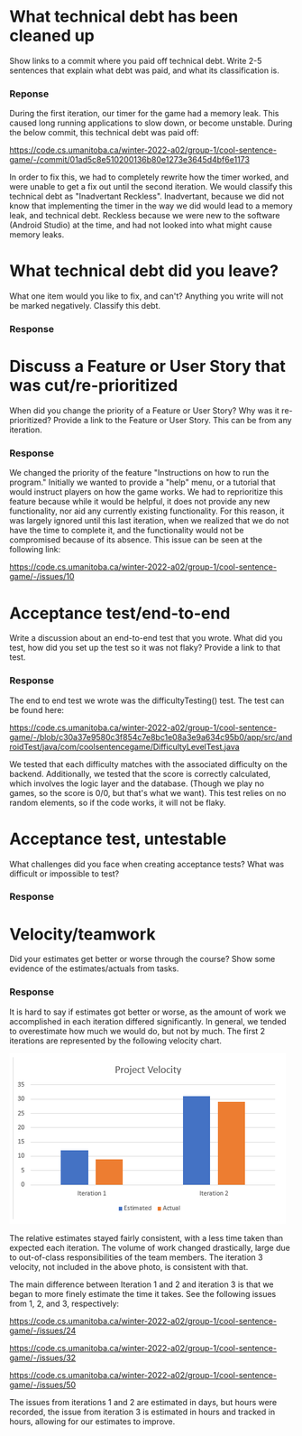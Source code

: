 What technical debt has been cleaned up
========================================

Show links to a commit where you paid off technical debt. Write 2-5 sentences
that explain what debt was paid, and what its classification is.

### Reponse

During the first iteration, our timer for the game had a memory leak. This caused long running applications to slow down, or become unstable. During the below commit, this technical debt was paid off:

https://code.cs.umanitoba.ca/winter-2022-a02/group-1/cool-sentence-game/-/commit/01ad5c8e510200136b80e1273e3645d4bf6e1173

In order to fix this, we had to completely rewrite how the timer worked, and were unable to get a fix out until the second iteration. We would classify this technical debt as "Inadvertant Reckless". Inadvertant, because we did not know that implementing the timer in the way we did would lead to a memory leak, and technical debt. Reckless because we were new to the software (Android Studio) at the time, and had not looked into what might cause memory leaks.


What technical debt did you leave?
==================================

What one item would you like to fix, and can't? Anything you write will not
be marked negatively. Classify this debt.

### Response

Discuss a Feature or User Story that was cut/re-prioritized
============================================

When did you change the priority of a Feature or User Story? Why was it
re-prioritized? Provide a link to the Feature or User Story. This can be from any
iteration.

### Response

We changed the priority of the feature "Instructions on how to run the program." Initially we wanted to provide a "help" menu, or a tutorial that would instruct players on how the game works. We had to reprioritize this feature because while it would be helpful, it does not provide any new functionality, nor aid any currently existing functionality. For this reason, it was largely ignored until this last iteration, when we realized that we do not have the time to complete it, and the functionality would not be compromised because of its absence. This issue can be seen at the following link: 

https://code.cs.umanitoba.ca/winter-2022-a02/group-1/cool-sentence-game/-/issues/10

Acceptance test/end-to-end
==========================

Write a discussion about an end-to-end test that you wrote. What did you test,
how did you set up the test so it was not flaky? Provide a link to that test.

### Response

The end to end test we wrote was the difficultyTesting() test. The test can be found here:

https://code.cs.umanitoba.ca/winter-2022-a02/group-1/cool-sentence-game/-/blob/c30a37e9580c3f854c7e8bc1e08a3e9a634c95b0/app/src/androidTest/java/com/coolsentencegame/DifficultyLevelTest.java

We tested that each difficulty matches with the associated difficulty on the backend. Additionally, we tested that the score is correctly calculated, which involves the logic layer and the database. (Though we play no games, so the score is 0/0, but that's what we want). This test relies on no random elements, so if the code works, it will not be flaky.

Acceptance test, untestable
===============

What challenges did you face when creating acceptance tests? What was difficult
or impossible to test?

### Response



Velocity/teamwork
=================

Did your estimates get better or worse through the course? Show some
evidence of the estimates/actuals from tasks.

### Response

It is hard to say if estimates got better or worse, as the amount of work we accomplished in each iteration differed significantly. In general, we tended to overestimate how much we would do, but not by much. The first 2 iterations are represented by the following velocity chart.

![Velocity Chart](i1_i2_vc.png)

The relative estimates stayed fairly consistent, with a less time taken than expected each iteration. The volume of work changed drastically, large due to out-of-class responsibilities of the team members. The iteration 3 velocity, not included in the above photo, is consistent with that.

The main difference between Iteration 1 and 2 and iteration 3 is that we began to more finely estimate the time it takes. See the following issues from 1, 2, and 3, respectively:

https://code.cs.umanitoba.ca/winter-2022-a02/group-1/cool-sentence-game/-/issues/24

https://code.cs.umanitoba.ca/winter-2022-a02/group-1/cool-sentence-game/-/issues/32

https://code.cs.umanitoba.ca/winter-2022-a02/group-1/cool-sentence-game/-/issues/50

The issues from iterations 1 and 2 are estimated in days, but hours were recorded, the issue from iteration 3 is estimated in hours and tracked in hours, allowing for our estimates to improve.
